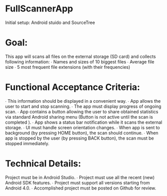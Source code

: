 # FullScannerApp
Initial setup:
Android stuido and 
SourceTree

# Goal:
This app will scans all files on the external storage (SD card) and collects following information:
∙ Names and sizes of 10 biggest files
∙ Average file size
∙ 5 most frequent file extensions (with their frequencies)

# Functional Acceptance Criteria:
∙ This information should be displayed in a convenient way.
∙ App allows the user to start and stop scanning.
∙ The app must display progress of ongoing scan.
∙ App contains a button allowing the user to share obtained statistics via standard Android
sharing menu (Button is not active until the scan is completed ).
∙ App shows a status bar notification while it scans the external storage.
∙ UI must handle screen orientation changes.
∙ When app is sent to background (by pressing HOME button), the scan should continue.
∙ When app is stopped by the user (by pressing BACK button), the scan must be stopped
immediately.

# Technical Details:
Project must be in Android Studio.
∙ Project must use all the recent (new) Android SDK features.
∙ Project must support all versions starting from Android 4.0.
∙ Accomplished project must be posted on Github for review.
